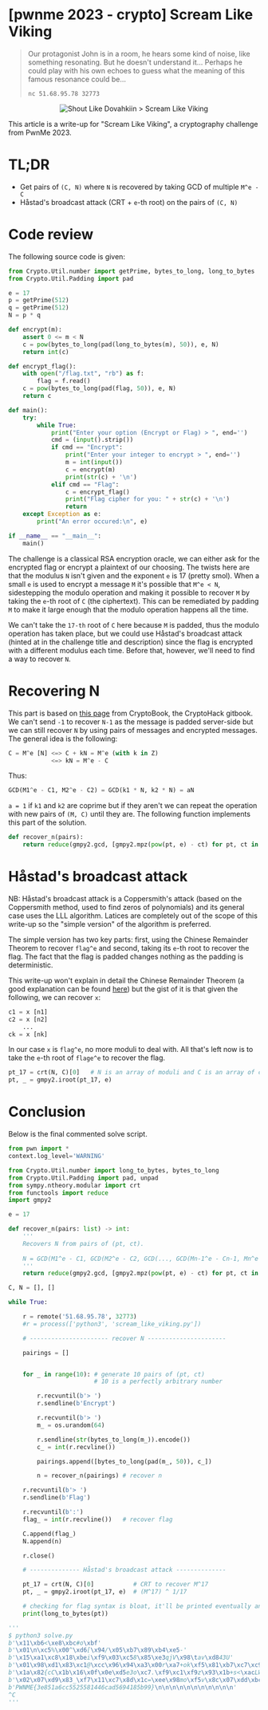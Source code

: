 # [pwnme 2023 - crypto] Scream Like Viking

> Our protagonist John is in a room, he hears some kind of noise, like something resonating.
> But he doesn't understand it...
> Perhaps he could play with his own echoes to guess what the meaning of this famous resonance could be...
> 
> `nc 51.68.95.78 32773`

<p align="center">
<img alt="Shout Like Dovahkiin > Scream Like Viking" src="https://media.tenor.com/O8zaeaYI8NkAAAAd/fus-roh-dah-skyrim.gif">
</p>

This article is a write-up for "Scream Like Viking", a cryptography challenge from PwnMe 2023.

# TL;DR

- Get pairs of `(C, N)` where `N` is recovered by taking GCD of multiple `M^e - C`
- Håstad's broadcast attack (CRT + `e`-th root) on the pairs of `(C, N)`

# Code review

The following source code is given:

```py
from Crypto.Util.number import getPrime, bytes_to_long, long_to_bytes
from Crypto.Util.Padding import pad

e = 17
p = getPrime(512)
q = getPrime(512)
N = p * q

def encrypt(m):
    assert 0 <= m < N    
    c = pow(bytes_to_long(pad(long_to_bytes(m), 50)), e, N)
    return int(c)

def encrypt_flag():
    with open("/flag.txt", "rb") as f:
        flag = f.read()
    c = pow(bytes_to_long(pad(flag, 50)), e, N)
    return c

def main():
    try:
        while True:
            print("Enter your option (Encrypt or Flag) > ", end='')
            cmd = (input().strip())
            if cmd == "Encrypt":
                print("Enter your integer to encrypt > ", end='')
                m = int(input())
                c = encrypt(m)
                print(str(c) + '\n')
            elif cmd == "Flag":
                c = encrypt_flag()
                print("Flag cipher for you: " + str(c) + '\n')
                return
    except Exception as e:
        print("An error occured:\n", e)

if __name__ == "__main__":
    main()
```

The challenge is a classical RSA encryption oracle, we can either ask for the encrypted flag or encrypt a plaintext of our choosing. The twists here are that the modulus `N` isn't given and the exponent `e` is 17 (pretty smol). When a small `e` is used to encrypt a message `M` it's possible that `M^e < N`, sidestepping the modulo operation and making it possible to recover `M` by taking the `e`-th root of `C` (the ciphertext). This can be remediated by padding `M` to make it large enough that the modulo operation happens all the time.

We can't take the `17-th` root of `C` here because `M` is padded, thus the modulo operation has taken place, but we could use Håstad's broadcast attack (hinted at in the challenge title and description) since the flag is encrypted with a different modulus each time. Before that, however, we'll need to find a way to recover `N`.

# Recovering N

This part is based on [this page](https://cryptohack.gitbook.io/cryptobook/untitled/recovering-the-modulus) from CryptoBook, the CryptoHack gitbook. We can't send `-1` to recover `N-1` as the message is padded server-side but we can still recover `N` by using pairs of messages and encrypted messages.
The general idea is the following:

```python
C = M^e [N] <=> C + kN = M^e (with k in Z)
            <=> kN = M^e - C
```

Thus:

```python
GCD(M1^e - C1, M2^e - C2) = GCD(k1 * N, k2 * N) = aN
```

`a = 1` if `k1` and `k2` are coprime but if they aren't we can repeat the operation with new pairs of `(M, C)` until they are. The following function implements this part of the solution.

```py
def recover_n(pairs):
    return reduce(gmpy2.gcd, [gmpy2.mpz(pow(pt, e) - ct) for pt, ct in pairs])
```

# Håstad's broadcast attack

NB: Håstad's broadcast attack is a Coppersmith's attack (based on the Coppersmith method, used to find zeros of polynomials) and its general case uses the LLL algorithm. Latices are completely out of the scope of this write-up so the "simple version" of the algorithm is preferred.

The simple version has two key parts: first, using the Chinese Remainder Theorem to recover `flag^e` and second, taking its `e`-th root to recover the flag. The fact that the flag is padded changes nothing as the padding is deterministic.

This write-up won't explain in detail the Chinese Remainder Theorem (a good explanation can be found [here](https://brilliant.org/wiki/chinese-remainder-theorem/)) but the gist of it is that given the following, we can recover `x`:

```python
c1 = x [n1]
c2 = x [n2]
    ...
ck = x [nk]
```

In our case `x` is `flag^e`, no more moduli to deal with. All that's left now is to take the `e`-th root of `flage^e` to recover the flag.


```py
pt_17 = crt(N, C)[0]   # N is an array of moduli and C is an array of corresponding ciphertexts
pt, _ = gmpy2.iroot(pt_17, e)
```

# Conclusion

Below is the final commented solve script.

```py
from pwn import *
context.log_level='WARNING'

from Crypto.Util.number import long_to_bytes, bytes_to_long
from Crypto.Util.Padding import pad, unpad
from sympy.ntheory.modular import crt
from functools import reduce
import gmpy2

e = 17

def recover_n(pairs: list) -> int:
    '''
    Recovers N from pairs of (pt, ct).
    
    N = GCD(M1^e - C1, GCD(M2^e - C2, GCD(..., GCD(Mn-1^e - Cn-1, Mn^e - Cn))))
    '''
    return reduce(gmpy2.gcd, [gmpy2.mpz(pow(pt, e) - ct) for pt, ct in pairs])

C, N = [], []

while True:

    r = remote('51.68.95.78', 32773)
    #r = process(['python3', 'scream_like_viking.py'])

    # ---------------------- recover N ----------------------

    pairings = []


    for _ in range(10): # generate 10 pairs of (pt, ct)
                        # 10 is a perfectly arbitrary number

        r.recvuntil(b'> ')
        r.sendline(b'Encrypt')

        r.recvuntil(b'> ')
        m_ = os.urandom(64)

        r.sendline(str(bytes_to_long(m_)).encode())
        c_ = int(r.recvline())

        pairings.append([bytes_to_long(pad(m_, 50)), c_])

        n = recover_n(pairings) # recover n

    r.recvuntil(b'> ')
    r.sendline(b'Flag')

    r.recvuntil(b':')
    flag_ = int(r.recvline())   # recover flag

    C.append(flag_)
    N.append(n)

    r.close()

    # -------------- Håstad's broadcast attack --------------

    pt_17 = crt(N, C)[0]           # CRT to recover M^17
    pt, _ = gmpy2.iroot(pt_17, e)  # (M^17) ^ 1/17

    # checking for flag syntax is bloat, it'll be printed eventually anyway
    print(long_to_bytes(pt))

'''
$ python3 solve.py
b'\x11\xb6<\xe8\xbc#o\xbf'
b'\x01\n\xc5%\x00^\xd6[\x94/\x05\xb7\x89\xb4\xe5-'
b'\x15\xa1\xc8\x18\xbei\xf9\x03\xc58\x85\xe3qjV\x98\tav\xd843U'
b'\x01\x98\xd1\x83\xc1@\xcc\x96\x94\xa3\x00r\xa7+ok\xf5\x81\xb7\xc7\xc9}c\x148\xb5\x9d\x88A\x05m'
b'\x1a\x82{cC\x1b\x16\x0f\x0e\xd5e3o\xc7.\xf9\xc1\xf9z\x93\x1b+s<\xacLW\xbf\xbe\xf8\xa1\xfa\xb6BN\xaan\xaa'
b'\x02\x07\xd9\x83_\xf7\x11\xc7\x8d\x1c=\xee\x98mo\xf5v\x8c\x07\xdd\xbc\xab\xbf\xff\xa7\x8fG\x95\t\xb2\xec\xe2\xd7b9[\x8a%;c\x1a!\x91\xa3\x1e\t'
b'PWNME{3e851a6cc5525581446cad5694185b99}\n\n\n\n\n\n\n\n\n\n\n'
^C
'''
```
